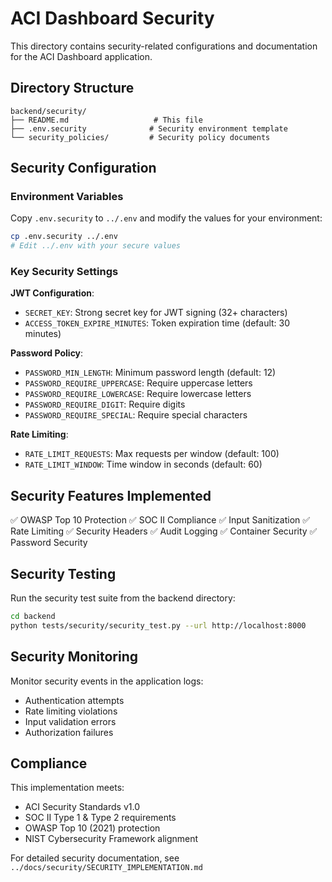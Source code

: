 # ACI Dashboard Security

This directory contains security-related configurations and documentation for the ACI Dashboard application.

## Directory Structure

```
backend/security/
├── README.md                   # This file
├── .env.security              # Security environment template
└── security_policies/         # Security policy documents
```

## Security Configuration

### Environment Variables
Copy `.env.security` to `../.env` and modify the values for your environment:

```bash
cp .env.security ../.env
# Edit ../.env with your secure values
```

### Key Security Settings

**JWT Configuration**:
- `SECRET_KEY`: Strong secret key for JWT signing (32+ characters)
- `ACCESS_TOKEN_EXPIRE_MINUTES`: Token expiration time (default: 30 minutes)

**Password Policy**:
- `PASSWORD_MIN_LENGTH`: Minimum password length (default: 12)
- `PASSWORD_REQUIRE_UPPERCASE`: Require uppercase letters
- `PASSWORD_REQUIRE_LOWERCASE`: Require lowercase letters
- `PASSWORD_REQUIRE_DIGIT`: Require digits
- `PASSWORD_REQUIRE_SPECIAL`: Require special characters

**Rate Limiting**:
- `RATE_LIMIT_REQUESTS`: Max requests per window (default: 100)
- `RATE_LIMIT_WINDOW`: Time window in seconds (default: 60)

## Security Features Implemented

✅ OWASP Top 10 Protection
✅ SOC II Compliance
✅ Input Sanitization
✅ Rate Limiting
✅ Security Headers
✅ Audit Logging
✅ Container Security
✅ Password Security

## Security Testing

Run the security test suite from the backend directory:

```bash
cd backend
python tests/security/security_test.py --url http://localhost:8000
```

## Security Monitoring

Monitor security events in the application logs:
- Authentication attempts
- Rate limiting violations
- Input validation errors
- Authorization failures

## Compliance

This implementation meets:
- ACI Security Standards v1.0
- SOC II Type 1 & Type 2 requirements
- OWASP Top 10 (2021) protection
- NIST Cybersecurity Framework alignment

For detailed security documentation, see `../docs/security/SECURITY_IMPLEMENTATION.md`